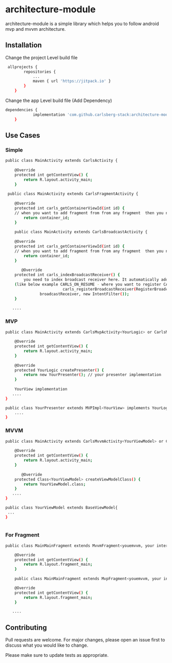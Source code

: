 # architecture-module

architecture-module is a simple library which helps you to follow android mvp and mvvm architecture.

## Installation

Change the project Level build file

```bash
 allprojects {
		repositories {
			...
			maven { url 'https://jitpack.io' }
		}
	}
```

Change the app Level build file (Add Dependency)

```bash
dependencies {
	        implementation 'com.github.carlsberg-stack:architecture-module:20.5.9'
	}
```
## Use Cases

### Simple
```bash
public class MainActivity extends CarlsActivity {
    
    @Override
    protected int getContentView() {
        return R.layout.activity_main;
    }
    
 public class MainActivity extends CarlsFragmentActivity {
    
    @Override
    protected int carls_getContainerViewId(int id) {
    // when you want to add fragment from from any fragment  then you need to provide container id
        return container_id;
    }
   
    public class MainActivity extends CarlsBroadcastActivity {
    
    @Override
    protected int carls_getContainerViewId(int id) {
    // when you want to add fragment from from any fragment  then you need to provide container id
        return container_id;
    }
    
       @Override
    protected int carls_indexBroadcastReceiver() {
    	you need to index broadcast receiver here. It automatically add register and unregister.
	(like below example CARLS_ON_RESUME - where you want to register CARLS_ON_STOP where you want to unregister)
	                   	 carls_registerBroadcastReceiver(RegisterBroadcastAction.CARLS_ON_RESUME,UnregisterBroadcastAction.CARLS_ON_STOP,
		       broadcastReceiver, new IntentFilter());
    }
   
   ....
```
### MVP
```bash
public class MainActivity extends CarlsMvpActivity<YourLogic> or CarlsMvpFragmentActivity<YourLogic> or CarlsMvpBroadcastActivity<YourLogic> implements YourView {
    
    @Override
    protected int getContentView() {
        return R.layout.activity_main;
    }
      
    @Override
    protected YourLogic createPresenter() {
        return new YourPresenter(); // your presenter implementation
    }
    
    YourView implementation
   ....
}

public class YourPresenter extends MVPImpl<YourView> implements YourLogic {
    ....
}
```
### MVVM
```bash
public class MainActivity extends CarlsMvvmActivity<YourViewModel> or CarlsMvvmFragmentActivity<YourViewModel> or CarlsMvvmBroadcastActivity<YourViewModel>{
    
    @Override
    protected int getContentView() {
        return R.layout.activity_main;
    }
      
       @Override
    protected Class<YourViewModel> createViewModelClass() {
        return YourViewModel.class;
    }
   ....
}

public class YourViewModel extends BaseViewModel{
 ...
}
  
```

### For Fragment
```bash
public class MainMainFragment extends MvvmFragment<youemvvm, your interface if you needed[It has to extend my interface (You can refer example)]> {

    @Override
    protected int getContentView() {
        return R.layout.fragment_main;
    }
    
    public class MainMainFragment extends MvpFragment<youemvvm, your interface if you needed[It has to extend my interface (You can refer example)]> {

    @Override
    protected int getContentView() {
        return R.layout.fragment_main;
    }

   ....
```


## Contributing
Pull requests are welcome. For major changes, please open an issue first to discuss what you would like to change.

Please make sure to update tests as appropriate.
